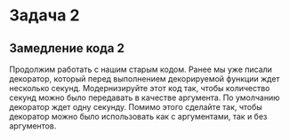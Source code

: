 # Задача 2
## Замедление кода 2
Продолжим работать с нашим старым кодом. Ранее мы уже писали декоратор, который перед выполнением декорируемой функции ждет несколько секунд.
Модернизируйте этот код так, чтобы количество секунд можно было передавать в качестве аргумента. По умолчанию декоратор ждет одну секунду. Помимо этого сделайте так, чтобы декоратор можно было использовать как с аргументами, так и без аргументов.